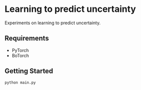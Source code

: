 # Learning to predict uncertainty

Experiments on learning to predict uncertainty.

## Requirements
* PyTorch
* BoTorch

## Getting Started
```bash
python main.py
```